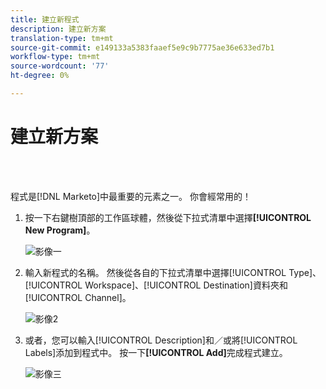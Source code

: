 ```yaml
---
title: 建立新程式
description: 建立新方案
translation-type: tm+mt
source-git-commit: e149133a5383faaef5e9c9b7775ae36e633ed7b1
workflow-type: tm+mt
source-wordcount: '77'
ht-degree: 0%

---
```



# 建立新方案

<br> 

程式是[!DNL Marketo]中最重要的元素之一。 你會經常用的！

1. 按一下右鍵樹頂部的工作區球體，然後從下拉式清單中選擇&#x200B;**[!UICONTROL New Program]**。

   ![影像一](/help/sky/assets/programs/create-a-new-program/create-a-new-program-1.png)

1. 輸入新程式的名稱。 然後從各自的下拉式清單中選擇[!UICONTROL Type]、[!UICONTROL Workspace]、[!UICONTROL Destination]資料夾和[!UICONTROL Channel]。

   ![影像2](/help/sky/assets/programs/create-a-new-program/create-a-new-program-2.png)

1. 或者，您可以輸入[!UICONTROL Description]和／或將[!UICONTROL Labels]添加到程式中。 按一下&#x200B;**[!UICONTROL Add]**&#x200B;完成程式建立。

   ![影像三](/help/sky/assets/programs/create-a-new-program/create-a-new-program-3.png)

